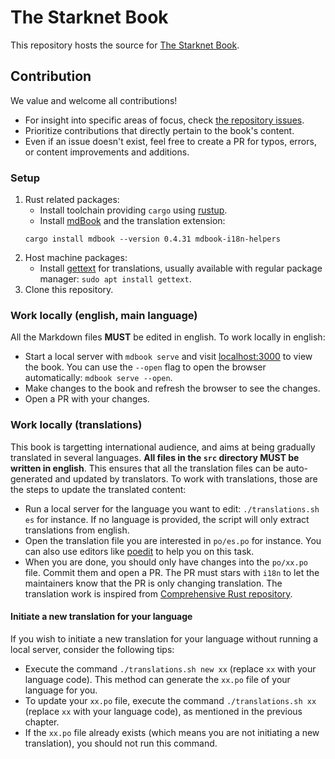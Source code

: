 # The Starknet Book

This repository hosts the source for [The Starknet Book](book.starknet.io).

## Contribution

We value and welcome all contributions!

- For insight into specific areas of focus, check [the repository issues](https://github.com/starknet-edu/starknetbook/issues).
- Prioritize contributions that directly pertain to the book's content.
- Even if an issue doesn't exist, feel free to create a PR for typos, errors, or content improvements and additions.

### Setup
1. Rust related packages:
   - Install toolchain providing `cargo` using [rustup](https://rustup.rs/).
   - Install [mdBook](https://rust-lang.github.io/mdBook/guide/installation.html) and the translation extension:
   ```
   cargo install mdbook --version 0.4.31 mdbook-i18n-helpers
   ```
2. Host machine packages:
   - Install [gettext](https://www.gnu.org/software/gettext/) for translations, usually available with regular package manager:
     `sudo apt install gettext`.
3. Clone this repository.

### Work locally (english, main language)
All the Markdown files **MUST** be edited in english. To work locally in english:
- Start a local server with `mdbook serve` and visit [localhost:3000](http://localhost:3000) to view the book.
  You can use the `--open` flag to open the browser automatically: `mdbook serve --open`.
- Make changes to the book and refresh the browser to see the changes.
- Open a PR with your changes.
### Work locally (translations)
This book is targetting international audience, and aims at being gradually translated in several languages.
**All files in the `src` directory MUST be written in english**. This ensures that all the translation files can be
auto-generated and updated by translators.
To work with translations, those are the steps to update the translated content:
- Run a local server for the language you want to edit: `./translations.sh es` for instance. If no language is provided, the script will only extract translations from english.
- Open the translation file you are interested in `po/es.po` for instance. You can also use editors like [poedit](https://poedit.net/) to help you on this task.
- When you are done, you should only have changes into the `po/xx.po` file. Commit them and open a PR.
  The PR must stars with `i18n` to let the maintainers know that the PR is only changing translation.
The translation work is inspired from [Comprehensive Rust repository](https://github.com/google/comprehensive-rust/blob/main/TRANSLATIONS.md).
#### Initiate a new translation for your language
If you wish to initiate a new translation for your language without running a local server, consider the following tips:
- Execute the command `./translations.sh new xx` (replace `xx` with your language code). This method can generate the `xx.po` file of your language for you.
- To update your `xx.po` file, execute the command `./translations.sh xx` (replace `xx` with your language code), as mentioned in the previous chapter.
- If the `xx.po` file already exists (which means you are not initiating a new translation), you should not run this command.